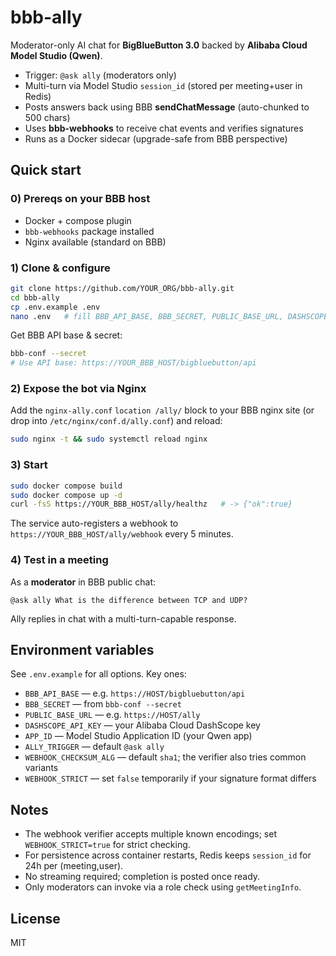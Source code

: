# bbb-ally

Moderator-only AI chat for **BigBlueButton 3.0** backed by **Alibaba Cloud Model Studio (Qwen)**.

- Trigger: `@ask ally` (moderators only)
- Multi-turn via Model Studio `session_id` (stored per meeting+user in Redis)
- Posts answers back using BBB **sendChatMessage** (auto-chunked to 500 chars)
- Uses **bbb-webhooks** to receive chat events and verifies signatures
- Runs as a Docker sidecar (upgrade-safe from BBB perspective)

## Quick start

### 0) Prereqs on your BBB host
- Docker + compose plugin
- `bbb-webhooks` package installed
- Nginx available (standard on BBB)

### 1) Clone & configure
```bash
git clone https://github.com/YOUR_ORG/bbb-ally.git
cd bbb-ally
cp .env.example .env
nano .env   # fill BBB_API_BASE, BBB_SECRET, PUBLIC_BASE_URL, DASHSCOPE_API_KEY, APP_ID
```

Get BBB API base & secret:
```bash
bbb-conf --secret
# Use API base: https://YOUR_BBB_HOST/bigbluebutton/api
```

### 2) Expose the bot via Nginx
Add the `nginx-ally.conf` `location /ally/` block to your BBB nginx site (or drop into `/etc/nginx/conf.d/ally.conf`) and reload:
```bash
sudo nginx -t && sudo systemctl reload nginx
```

### 3) Start
```bash
sudo docker compose build
sudo docker compose up -d
curl -fsS https://YOUR_BBB_HOST/ally/healthz   # -> {"ok":true}
```

The service auto-registers a webhook to `https://YOUR_BBB_HOST/ally/webhook` every 5 minutes.

### 4) Test in a meeting
As a **moderator** in BBB public chat:
```
@ask ally What is the difference between TCP and UDP?
```
Ally replies in chat with a multi-turn-capable response.

## Environment variables
See `.env.example` for all options. Key ones:

- `BBB_API_BASE` — e.g. `https://HOST/bigbluebutton/api`
- `BBB_SECRET` — from `bbb-conf --secret`
- `PUBLIC_BASE_URL` — e.g. `https://HOST/ally`
- `DASHSCOPE_API_KEY` — your Alibaba Cloud DashScope key
- `APP_ID` — Model Studio Application ID (your Qwen app)
- `ALLY_TRIGGER` — default `@ask ally`
- `WEBHOOK_CHECKSUM_ALG` — default `sha1`; the verifier also tries common variants
- `WEBHOOK_STRICT` — set `false` temporarily if your signature format differs

## Notes
- The webhook verifier accepts multiple known encodings; set `WEBHOOK_STRICT=true` for strict checking.
- For persistence across container restarts, Redis keeps `session_id` for 24h per (meeting,user).
- No streaming required; completion is posted once ready.
- Only moderators can invoke via a role check using `getMeetingInfo`.

## License
MIT
